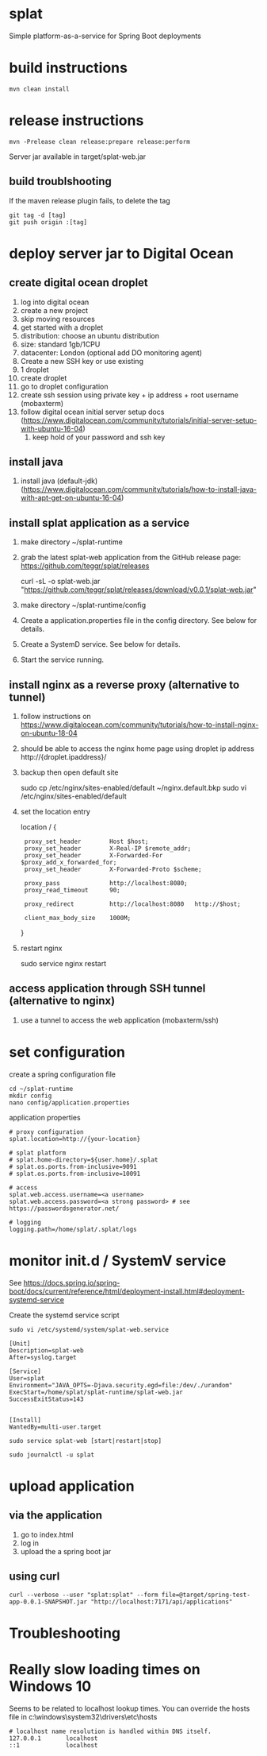 # splat

Simple platform-as-a-service for Spring Boot deployments

# build instructions

    mvn clean install

# release instructions

	mvn -Prelease clean release:prepare release:perform

Server jar available in target/splat-web.jar

## build troublshooting

If the maven release plugin fails, to delete the tag

	git tag -d [tag]
	git push origin :[tag]

# deploy server jar to Digital Ocean

## create digital ocean droplet

1. log into digital ocean
2. create a new project
3. skip moving resources
4. get started with a droplet
5. distribution: choose an ubuntu distribution
6. size: standard 1gb/1CPU
7. datacenter: London (optional add DO monitoring agent)
8. Create a new SSH key or use existing
9. 1 droplet 
10. create droplet
11. go to droplet configuration
12. create ssh session using private key + ip address + root username (mobaxterm)
13. follow digital ocean initial server setup docs (https://www.digitalocean.com/community/tutorials/initial-server-setup-with-ubuntu-16-04)
    1. keep hold of your password and ssh key
    
## install java

1. install java (default-jdk) (https://www.digitalocean.com/community/tutorials/how-to-install-java-with-apt-get-on-ubuntu-16-04)

## install splat application as a service

1. make directory ~/splat-runtime
2. grab the latest splat-web application from the GitHub release page: https://github.com/teggr/splat/releases

	curl -sL -o splat-web.jar "https://github.com/teggr/splat/releases/download/v0.0.1/splat-web.jar"
	
3. make directory ~/splat-runtime/config
4. Create a application.properties file in the config directory. See below for details.
5. Create a SystemD service. See below for details.
6. Start the service running.

## install nginx as a reverse proxy (alternative to tunnel)

1. follow instructions on https://www.digitalocean.com/community/tutorials/how-to-install-nginx-on-ubuntu-18-04
2. should be able to access the nginx home page using droplet ip address http://{droplet.ipaddress}/
3. backup then open default site

	sudo cp /etc/nginx/sites-enabled/default ~/nginx.default.bkp
	sudo vi /etc/nginx/sites-enabled/default
	
4. set the location entry

	location / {
	
		proxy_set_header        Host $host;
		proxy_set_header        X-Real-IP $remote_addr;
		proxy_set_header        X-Forwarded-For $proxy_add_x_forwarded_for;
		proxy_set_header        X-Forwarded-Proto $scheme;

		proxy_pass              http://localhost:8080;
		proxy_read_timeout      90;

		proxy_redirect          http://localhost:8080   http://$host;
                
		client_max_body_size	1000M;
                
	}	
	
5. restart nginx

	sudo service nginx restart

## access application through SSH tunnel (alternative to nginx)

1. use a tunnel to access the web application (mobaxterm/ssh)

# set configuration

create a spring configuration file

	cd ~/splat-runtime
	mkdir config
	nano config/application.properties
	
application properties

	# proxy configuration
	splat.location=http://{your-location}

	# splat platform	
	# splat.home-directory=${user.home}/.splat
	# splat.os.ports.from-inclusive=9091
	# splat.os.ports.from-inclusive=10091
	
	# access
	splat.web.access.username=<a username>
	splat.web.access.password=<a strong password> # see https://passwordsgenerator.net/
	
	# logging
	logging.path=/home/splat/.splat/logs

# monitor init.d / SystemV service

See https://docs.spring.io/spring-boot/docs/current/reference/html/deployment-install.html#deployment-systemd-service

Create the systemd service script

	sudo vi /etc/systemd/system/splat-web.service

	[Unit]
	Description=splat-web
	After=syslog.target
	
	[Service]
	User=splat	
	Environment="JAVA_OPTS=-Djava.security.egd=file:/dev/./urandom"	
	ExecStart=/home/splat/splat-runtime/splat-web.jar
	SuccessExitStatus=143
	
	
	[Install]
	WantedBy=multi-user.target

	sudo service splat-web [start|restart|stop]
	
	sudo journalctl -u splat
	
# upload application

## via the application

1. go to index.html
2. log in
3. upload the a spring boot jar

## using curl

	curl --verbose --user "splat:splat" --form file=@target/spring-test-app-0.0.1-SNAPSHOT.jar "http://localhost:7171/api/applications"

# Troubleshooting

# Really slow loading times on Windows 10

Seems to be related to localhost lookup times. You can override the hosts file in c:\windows\system32\drivers\etc\hosts

	# localhost name resolution is handled within DNS itself.
	127.0.0.1       localhost
	::1             localhost
